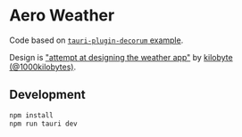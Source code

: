 # Aero Weather

Code based on [`tauri-plugin-decorum` example](https://github.com/clearlysid/tauri-plugin-decorum).

Design is
["attempt at designing the weather app"](https://x.com/1000kilobytes/status/1825361813774708910/)
by [kilobyte (@1000kilobytes)](https://x.com/1000kilobytes).

## Development

```bash
npm install
npm run tauri dev
```
